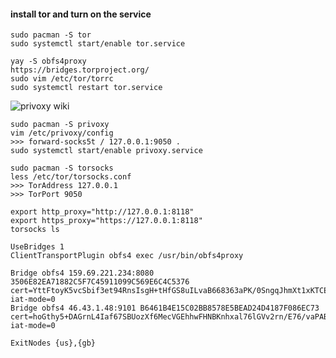 
#### install tor and turn on the service
```
sudo pacman -S tor
sudo systemctl start/enable tor.service
```




```
yay -S obfs4proxy
https://bridges.torproject.org/
sudo vim /etc/tor/torrc
sudo systemctl restart tor.service
```



![privoxy wiki](https://wiki.archlinux.org/title/Privoxy)

```
sudo pacman -S privoxy
vim /etc/privoxy/config
>>> forward-socks5t / 127.0.0.1:9050 .
sudo systemctl start/enable privoxy.service
```



```
sudo pacman -S torsocks
less /etc/tor/torsocks.conf
>>> TorAddress 127.0.0.1
>>> TorPort 9050
```



```
export http_proxy="http://127.0.0.1:8118"
export https_proxy="https://127.0.0.1:8118"
torsocks ls
```




```
UseBridges 1
ClientTransportPlugin obfs4 exec /usr/bin/obfs4proxy

Bridge obfs4 159.69.221.234:8080 3506E82EA71882C5F7C45911099C569E6C4C5376 cert=YttFtoyK5vcSbif3et94RnsIsgH+tHfGS8uILvaB668363aPK/0SngqJhmXt1xKTCE4Jcw iat-mode=0
Bridge obfs4 46.43.1.48:9101 B6461B4E15C02BB8578E5BEAD24D4187F086EC73 cert=hoGthy5+DAGrnL4Iaf67SBUozXf6MecVGEhhwFHNBKnhxal76lGVv2rn/E76/vaPAB3pAA iat-mode=0

ExitNodes {us},{gb}
```
